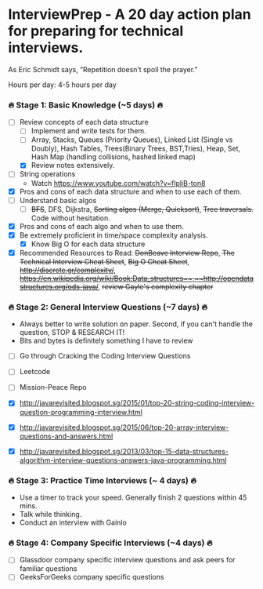 # InterviewPrep - A 20 day action plan for preparing for technical interviews. 

As Eric Schmidt says, “Repetition doesn’t spoil the prayer.” 

Hours per day: 4-5 hours per day

### :fire: Stage 1: Basic Knowledge (~5 days) :fire:
- [ ] Review concepts of each data structure
    - [ ] Implement and write tests for them.   
    - [ ] Array, Stacks, Queues (Priority Queues), Linked List (Single vs Doubly), Hash Tables, Trees(Binary Trees, BST,Tries), Heap, Set, Hash Map (handling collisions, hashed linked map)
    - [x] Review notes extensively.
- [ ] String operations
    - Watch https://www.youtube.com/watch?v=fIpliB-ton8   
- [x] Pros and cons of each data structure and when to use each of them. 
- [ ] Understand basic algos
    - [ ] ~~BFS~~, DFS, Dijkstra, ~~Sorting algos (Merge, Quicksort)~~, ~~Tree traversals.~~ Code without hesitation.    
- [x] Pros and cons of each algo and when to use them. 
- [x] Be extremely proficient in time/space complexity analysis. 
    - [x] Know Big O for each data structure   
- [x] Recommended Resources to Read: ~~DonBeave Interview Repo~~, ~~The Technical Interview Cheat Sheet~~, ~~Big O Cheat Sheet~~, ~~http://discrete.gr/complexity/~~, ~~https://en.wikipedia.org/wiki/Book:Data_structures~~,~~http://opendatastructures.org/ods-java/~~, ~~review Gayle's complexity chapter~~

### :fire: Stage 2: General Interview Questions (~7 days) :fire:
- Always better to write solution on paper. Second, if you can't handle the question, STOP & RESEARCH IT! 
- Bits and bytes is definitely something I have to review
- [ ] Go through Cracking the Coding Interview Questions
- [ ] Leetcode
- [ ] Mission-Peace Repo
- [x] http://javarevisited.blogspot.sg/2015/01/top-20-string-coding-interview-question-programming-interview.html
- [x] http://javarevisited.blogspot.sg/2015/06/top-20-array-interview-questions-and-answers.html
- [x] http://javarevisited.blogspot.sg/2013/03/top-15-data-structures-algorithm-interview-questions-answers-java-programming.html


### :fire: Stage 3: Practice Time Interviews (~ 4 days) :fire:
- Use a timer to track your speed. Generally finish 2 questions within 45 mins. 
- Talk while thinking. 
- Conduct an interview with Gainlo 

### :fire: Stage 4: Company Specific Interviews (~4 days) :fire:
- [ ] Glassdoor company specific interview questions and ask peers for familiar questions
- [ ] GeeksForGeeks company specific questions 
